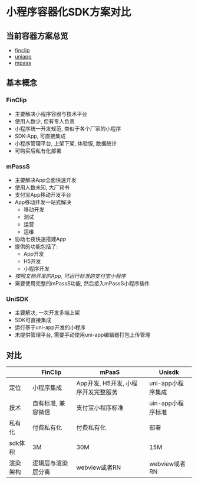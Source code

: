 # 小程序容器化SDK方案对比

## 当前容器方案总览

* [finclip](https://www.finclip.com/mop/document/develop/guide/setting/config.html)
* [uniapp](https://nativesupport.dcloud.net.cn/)
* [mpass](https://mpaas.com/mini-program.html)

## 基本概念

### FinClip

* 主要解决小程序容器与技术平台
* 使用人数少, 但有专人负责
* 小程序统一开发规范, 类似于各个厂家的小程序
* SDK-App, 可直接集成
* 小程序管理平台, 上架下架, 体验版, 数据统计
* 可购买后私有化部署

### mPassS

* 主要解决App全面快速开发
* 使用人数未知, 大厂背书
* 支付宝App移动开发平台
* App移动开发一站式解决
  * 移动开发
  * 测试
  * 运营
  * 运维
* 协助七夜快速搭建App
* 提供的功能包括了:
  * App开发
  * H5开发
  * 小程序开发
* *按照文档开发的App, 可运行标准的支付宝小程序*
* 需要使用完整的mPassS功能, 然后接入mPassS小程序插件

### UniSDK

* 主要解决, 一次开发多端上架
* SDK可直接集成
* 运行基于uni-app开发的小程序
* 未提供管理平台, 需要手动使用uni-app编辑器打包上传管理

## 对比

|    | FinClip | mPaaS | Unisdk|
|----|---------|-------|-------|
|定位|小程序集成|App开发, H5开发, 小程序开发完整服务|uni-app小程序集成|
|技术|自有标准, 兼容微信|支付宝小程序标准|uin-app小程序标准|
|私有化|付费私有化|付费私有化|部署|
|sdk体积|3M|30M|15M|
|渲染架构|逻辑层与渲染层分离|webview或者RN|webview或者RN|
